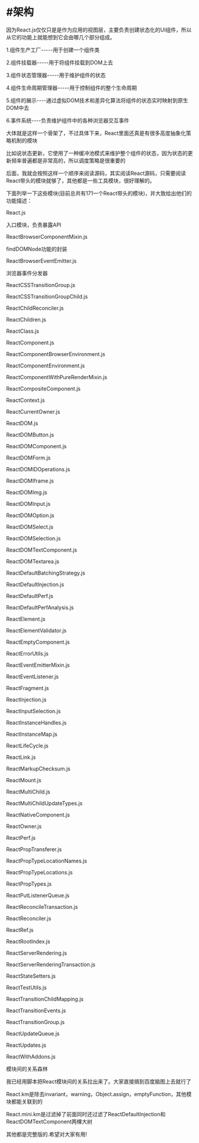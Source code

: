 #架构
===

因为React.js仅仅只是是作为应用的视图层，主要负责创建状态化的UI组件，所以从它的功能上就能想到它会由哪几个部分组成。

1.组件生产工厂-----用于创建一个组件类

2.组件挂载器-----用于将组件挂载到DOM上去

3.组件状态管理器-----用于维护组件的状态

4.组件生命周期管理器-----用于控制组件的整个生命周期

5.组件的展示----通过虚拟DOM技术和差异化算法将组件的状态实时映射到原生DOM中去

6.事件系统----负责维护组件中的各种浏览器交互事件

大体就是这样一个骨架了，不过具体下来，React里面还真是有很多高度抽象化策略机制的模块

比如说状态更新，它使用了一种缓冲池模式来维护整个组件的状态，因为状态的更新频率普遍都是非常高的，所以调度策略是很重要的

后面，我就会按照这样一个顺序来阅读源码，其实阅读React源码，只需要阅读React带头的模块就够了，其他都是一些工具模块，很好理解的。

下面列举一下这些模块(目前总共有171一个React带头的模块)，并大致给出他们的功能描述：


React.js

入口模块，负责暴露API

ReactBrowserComponentMixin.js

findDOMNode功能的封装

ReactBrowserEventEmitter.js

浏览器事件分发器

ReactCSSTransitionGroup.js


ReactCSSTransitionGroupChild.js


ReactChildReconciler.js


ReactChildren.js


ReactClass.js


ReactComponent.js


ReactComponentBrowserEnvironment.js


ReactComponentEnvironment.js


ReactComponentWithPureRenderMixin.js


ReactCompositeComponent.js


ReactContext.js


ReactCurrentOwner.js


ReactDOM.js


ReactDOMButton.js


ReactDOMComponent.js


ReactDOMForm.js


ReactDOMIDOperations.js


ReactDOMIframe.js


ReactDOMImg.js


ReactDOMInput.js


ReactDOMOption.js


ReactDOMSelect.js


ReactDOMSelection.js


ReactDOMTextComponent.js


ReactDOMTextarea.js


ReactDefaultBatchingStrategy.js


ReactDefaultInjection.js


ReactDefaultPerf.js


ReactDefaultPerfAnalysis.js


ReactElement.js


ReactElementValidator.js


ReactEmptyComponent.js


ReactErrorUtils.js


ReactEventEmitterMixin.js


ReactEventListener.js


ReactFragment.js


ReactInjection.js


ReactInputSelection.js


ReactInstanceHandles.js


ReactInstanceMap.js


ReactLifeCycle.js


ReactLink.js


ReactMarkupChecksum.js


ReactMount.js


ReactMultiChild.js


ReactMultiChildUpdateTypes.js


ReactNativeComponent.js


ReactOwner.js


ReactPerf.js


ReactPropTransferer.js


ReactPropTypeLocationNames.js


ReactPropTypeLocations.js


ReactPropTypes.js


ReactPutListenerQueue.js


ReactReconcileTransaction.js


ReactReconciler.js


ReactRef.js


ReactRootIndex.js


ReactServerRendering.js


ReactServerRenderingTransaction.js


ReactStateSetters.js


ReactTestUtils.js


ReactTransitionChildMapping.js


ReactTransitionEvents.js


ReactTransitionGroup.js


ReactUpdateQueue.js


ReactUpdates.js


ReactWithAddons.js

模块间的关系森林

我已经用脚本把React模块间的关系拉出来了。大家直接搞到百度脑图上去就行了

React.km是除去invariant，warning，Object.assign，emptyFunction，其他模块都能关联到的

React.mini.km是过滤掉了前面同时还过滤了ReactDefaultInjection和ReactDOMTextComponent两棵大树

其他都是完整版的.希望对大家有用!



